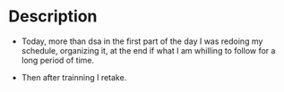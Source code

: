 # Description

- Today, more than dsa in the first part of the day
  I was redoing my schedule, organizing it, at the
  end if what I am whilling to follow for a long period
  of time.

- Then after trainning I retake.
